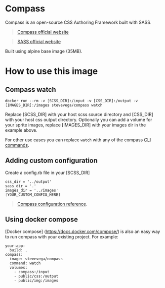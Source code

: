 # Compass

Compass is an open-source CSS Authoring Framework built with SASS.

> [Compass official website](http://compass-style.org/)

> [SASS official website](http://sass-lang.com/)

Built using alpine base image (35MB).

# How to use this image

## Compass watch

    docker run --rm -v [SCSS_DIR]:/input -v [CSS_DIR]:/output -v [IMAGES_DIR]:/images stevevega/compass watch

Replace [SCSS_DIR] with your host scss source directory and [CSS_DIR] with your host css output directory. Optionally you can add a volume for your sprite images, replace [IMAGES_DIR] with your images dir in the example above.

For other use cases you can replace `watch` with any of the compass [CLI commands](http://compass-style.org/help/documentation/command-line/).

## Adding custom configuration

Create a config.rb file in your [SCSS_DIR]

    css_dir = '../output'
    sass_dir = '.'
    images_dir = '../images'
    [YOUR_CUSTOM_CONFIG_HERE]

> [Compass configuration reference](http://compass-style.org/help/documentation/configuration-reference/).

## Using docker compose

[Docker compose] (https://docs.docker.com/compose/) is also an easy way to run compass with your existing project. For example:

    your-app:
      build: .
    compass:
      image: stevevega/compass
      command: watch
      volumes:
        - compass:/input
        - public/css:/output
        - public/img:/images
